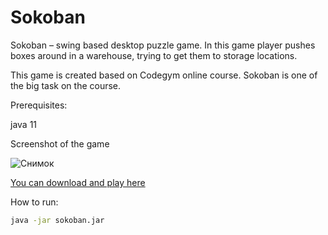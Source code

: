 # Sokoban
Sokoban – swing based desktop puzzle game. In this game player pushes boxes around in a warehouse, trying to get them to storage locations.

This game is created based on Codegym online course. Sokoban is one of the big task on the course. 

Prerequisites:

java 11

Screenshot of the game

![Снимок](https://user-images.githubusercontent.com/63450583/87218975-f442e680-c370-11ea-92c9-df2140733eda.PNG)

[You can download and play here](https://drive.google.com/file/d/1-STP_gLgh8Hgptt-SRiwJDZ5Qqo8WaO-/view?usp=sharing)

How to run:
```bash
java -jar sokoban.jar
```
